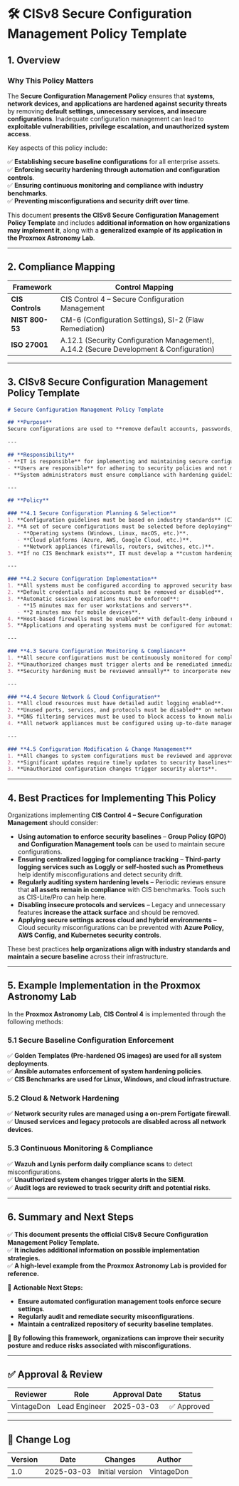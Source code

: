<!-- ---
title: "CISv8 Secure Configuration Management Policy Template"
description: "Presents the official CISv8 Secure Configuration Management Policy Template, with additional information on possible solutions and an example of its application in the Proxmox Astronomy Lab."
author: "VintageDon"
tags: ["CISv8", "Secure Configuration", "System Hardening", "Compliance", "Security Baselines"]
category: "Compliance"
kb_type: "Policy Template"
version: "1.0"
status: "Approved"
last_updated: "2025-03-03"
---
 -->

# **🛠 CISv8 Secure Configuration Management Policy Template**

## **1. Overview**  

### **Why This Policy Matters**  

The **Secure Configuration Management Policy** ensures that **systems, network devices, and applications are hardened against security threats** by removing **default settings, unnecessary services, and insecure configurations**. Inadequate configuration management can lead to **exploitable vulnerabilities, privilege escalation, and unauthorized system access**.

Key aspects of this policy include:  

✅ **Establishing secure baseline configurations** for all enterprise assets.  
✅ **Enforcing security hardening through automation and configuration controls**.  
✅ **Ensuring continuous monitoring and compliance with industry benchmarks**.  
✅ **Preventing misconfigurations and security drift over time**.  

This document **presents the CISv8 Secure Configuration Management Policy Template** and includes **additional information on how organizations may implement it**, along with a **generalized example of its application in the Proxmox Astronomy Lab**.

---

## **2. Compliance Mapping**  

| **Framework**      | **Control Mapping** |
|--------------------|--------------------|
| **CIS Controls**   | CIS Control 4 – Secure Configuration Management |
| **NIST 800-53**    | CM-6 (Configuration Settings), SI-2 (Flaw Remediation) |
| **ISO 27001**      | A.12.1 (Security Configuration Management), A.14.2 (Secure Development & Configuration) |

---

## **3. CISv8 Secure Configuration Management Policy Template**  

```markdown
# Secure Configuration Management Policy Template  

## **Purpose**  
Secure configurations are used to **remove default accounts, passwords, unnecessary services, and insecure settings** that may introduce security vulnerabilities. This policy provides **the processes and procedures for identifying, applying, and maintaining secure configurations throughout the lifetime of all assets and services**.

---

## **Responsibility**  
- **IT is responsible** for implementing and maintaining secure configurations.  
- **Users are responsible** for adhering to security policies and not modifying configurations.  
- **System administrators must ensure compliance with hardening guidelines**.  

---

## **Policy**  

### **4.1 Secure Configuration Planning & Selection**  
1. **Configuration guidelines must be based on industry standards** (CIS Benchmarks, DISA STIGs, vendor best practices).  
2. **A set of secure configurations must be selected before deploying**:  
   - **Operating systems (Windows, Linux, macOS, etc.)**.  
   - **Cloud platforms (Azure, AWS, Google Cloud, etc.)**.  
   - **Network appliances (firewalls, routers, switches, etc.)**.  
3. **If no CIS Benchmark exists**, IT must develop a **custom hardening baseline** based on security best practices.  

---

### **4.2 Secure Configuration Implementation**  
1. **All systems must be configured according to approved security baselines** before deployment.  
2. **Default credentials and accounts must be removed or disabled**.  
3. **Automatic session expirations must be enforced**:  
   - **15 minutes max for user workstations and servers**.  
   - **2 minutes max for mobile devices**.  
4. **Host-based firewalls must be enabled** with default-deny inbound rules.  
5. **Applications and operating systems must be configured for automatic updates** unless an approved patching alternative exists.  

---

### **4.3 Secure Configuration Monitoring & Compliance**  
1. **All secure configurations must be continuously monitored for compliance**.  
2. **Unauthorized changes must trigger alerts and be remediated immediately**.  
3. **Security hardening must be reviewed annually** to incorporate new threats and best practices.  

---

### **4.4 Secure Network & Cloud Configuration**  
1. **All cloud resources must have detailed audit logging enabled**.  
2. **Unused ports, services, and protocols must be disabled** on network devices.  
3. **DNS filtering services must be used to block access to known malicious domains**.  
4. **All network appliances must be configured using up-to-date management protocols** (SSH, SNMPv3, etc.).  

---

### **4.5 Configuration Modification & Change Management**  
1. **All changes to system configurations must be reviewed and approved by IT**.  
2. **Significant updates require timely updates to security baselines**.  
3. **Unauthorized configuration changes trigger security alerts**.  

```

---

## **4. Best Practices for Implementing This Policy**  

Organizations implementing **CIS Control 4 – Secure Configuration Management** should consider:  

- **Using automation to enforce security baselines** – **Group Policy (GPO) and Configuration Management tools** can be used to maintain secure configurations.  
- **Ensuring centralized logging for compliance tracking** – **Third-party logging services such as Loggly or self-hosted such as Prometheus** help identify misconfigurations and detect security drift.  
- **Regularly auditing system hardening levels** – Periodic reviews ensure that **all assets remain in compliance** with CIS benchmarks.  Tools such as CIS-Lite/Pro can help here.
- **Disabling insecure protocols and services** – Legacy and unnecessary features **increase the attack surface** and should be removed.  
- **Applying secure settings across cloud and hybrid environments** – Cloud security misconfigurations can be prevented with **Azure Policy, AWS Config, and Kubernetes security controls**.  

These best practices **help organizations align with industry standards and maintain a secure baseline** across their infrastructure.

---

## **5. Example Implementation in the Proxmox Astronomy Lab**  

In the **Proxmox Astronomy Lab**, **CIS Control 4** is implemented through the following methods:

### **5.1 Secure Baseline Configuration Enforcement**  

✅ **Golden Templates (Pre-hardened OS images) are used for all system deployments**.  
✅ **Ansible automates enforcement of system hardening policies**.  
✅ **CIS Benchmarks are used for Linux, Windows, and cloud infrastructure**.  

### **5.2 Cloud & Network Hardening**  

✅ **Network security rules are managed using a on-prem Fortigate firewall**.  
✅ **Unused services and legacy protocols are disabled across all network devices**.  

### **5.3 Continuous Monitoring & Compliance**  

✅ **Wazuh and Lynis perform daily compliance scans** to detect misconfigurations.  
✅ **Unauthorized system changes trigger alerts in the SIEM**.  
✅ **Audit logs are reviewed to track security drift and potential risks**.  

---

## **6. Summary and Next Steps**  

✅ **This document presents the official CISv8 Secure Configuration Management Policy Template.**  
✅ **It includes additional information on possible implementation strategies.**  
✅ **A high-level example from the Proxmox Astronomy Lab is provided for reference.**  

📌 **Actionable Next Steps:**  

- **Ensure automated configuration management tools enforce secure settings**.  
- **Regularly audit and remediate security misconfigurations**.  
- **Maintain a centralized repository of security baseline templates**.  

🚀 **By following this framework, organizations can improve their security posture and reduce risks associated with misconfigurations.**  

---

## **✅ Approval & Review**  

| **Reviewer** | **Role** | **Approval Date** | **Status** |
|-------------|---------|------------------|------------|
| VintageDon | Lead Engineer | 2025-03-03 | ✅ Approved |

---

## **📜 Change Log**  

| **Version** | **Date** | **Changes** | **Author** |
|------------|---------|-------------|------------|
| 1.0 | 2025-03-03 | Initial version | VintageDon |


